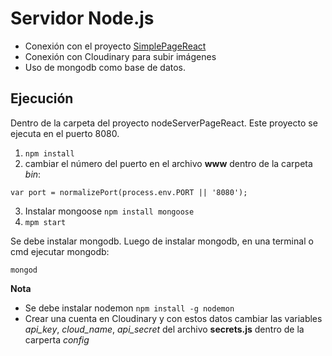 # Servidor Node.js

* Conexión con el proyecto [SimplePageReact](https://github.com/diegodavidQ/diegodavidq.github.io/tree/master/SimplePageReact)
* Conexión con Cloudinary para subir imágenes
* Uso de mongodb como base de datos.

## Ejecución

Dentro de la carpeta del proyecto nodeServerPageReact. Este proyecto se ejecuta en el puerto 8080. 

1. `npm install`
2. cambiar el número del puerto en el archivo **www** dentro de la carpeta _bin_:
```
var port = normalizePort(process.env.PORT || '8080');
```
3. Instalar mongoose `npm install mongoose`
4. `mpm start`

Se debe instalar mongodb. Luego de instalar mongodb, en una terminal o cmd ejecutar mongodb:

```
mongod
```

**Nota**
* Se debe instalar nodemon `npm install -g nodemon`
* Crear una cuenta en Cloudinary y con estos datos cambiar las variables _api_key_, _cloud_name_, _api_secret_ del archivo **secrets.js** dentro de la carperta _config_